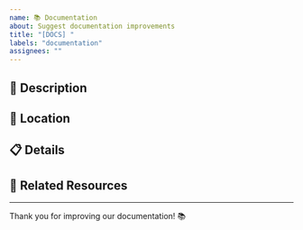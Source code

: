 ```yaml
---
name: 📚 Documentation
about: Suggest documentation improvements
title: "[DOCS] "
labels: "documentation"
assignees: ""
---
```


## 📝 Description

<!-- What documentation needs to be added or improved? -->

## 📍 Location

<!-- Where should this documentation be added? (specific file or folder) -->

## 📋 Details

<!-- What information should be included? -->

## 🔗 Related Resources

<!-- Any links to relevant documentation, PRs, or issues? -->

---

Thank you for improving our documentation! 📚
